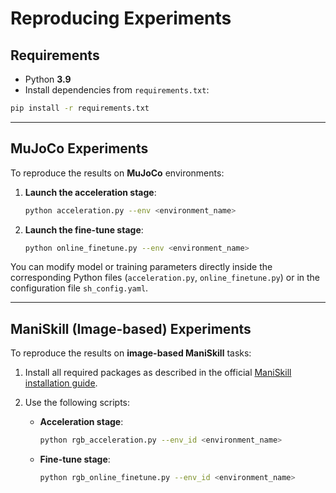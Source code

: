 # Reproducing Experiments

## Requirements

- Python **3.9**
- Install dependencies from `requirements.txt`:

```bash
pip install -r requirements.txt
```

---

## MuJoCo Experiments

To reproduce the results on **MuJoCo** environments:

1. **Launch the acceleration stage**:

   ```bash
   python acceleration.py --env <environment_name>
   ```

2. **Launch the fine-tune stage**:

   ```bash
   python online_finetune.py --env <environment_name>
   ```

You can modify model or training parameters directly inside the corresponding Python files (`acceleration.py`, `online_finetune.py`) or in the configuration file `sh_config.yaml`.

---

## ManiSkill (Image-based) Experiments

To reproduce the results on **image-based ManiSkill** tasks:

1. Install all required packages as described in the official [ManiSkill installation guide](https://maniskill.readthedocs.io/en/latest/user_guide/getting_started/installation.html).

2. Use the following scripts:

   - **Acceleration stage**:
     ```bash
     python rgb_acceleration.py --env_id <environment_name>
     ```

   - **Fine-tune stage**:
     ```bash
     python rgb_online_finetune.py --env_id <environment_name>
     ```